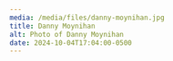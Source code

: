 ```yaml
---
media: /media/files/danny-moynihan.jpg
title: Danny Moynihan
alt: Photo of Danny Moynihan
date: 2024-10-04T17:04:00-0500
---
```

